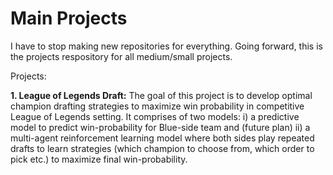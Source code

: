 # Main Projects
 I have to stop making new repositories for everything. Going forward, this is the projects respository for all medium/small projects.


Projects:

**1. League of Legends Draft:** The goal of this project is to develop optimal champion drafting strategies to maximize win probability in competitive League of Legends setting. It comprises of two models: i) a predictive model to predict win-probability for Blue-side team and (future plan) ii) a multi-agent reinforcement learning model where both sides play repeated drafts to learn strategies (which champion to choose from, which order to pick etc.) to maximize final win-probability.
